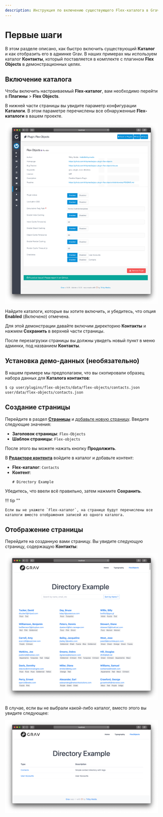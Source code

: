 ```yaml
---
description: Инструкция по включению существующего Flex-каталога в Grav CMS.
---
```


# Первые шаги

В этом разделе описано, как быстро включить существующий **Каталог** и как отобразить его в админке Grav. В наших примерах мы используем каталог **Контакты**, который поставляется в комплекте с плагином **Flex Objects** в демонстрационных целях.

## Включение каталога

Чтобы включить настраиваемый **Flex-каталог**, вам необходимо перейти в **Плагины** > **Flex Objects**.

В нижней части страницы вы увидите параметр конфигурации **Каталоги**. В этом параметре перечислены все обнаруженные **Flex-каталоги** в вашем проекте.

![Конфигурация плагина](flex-objects-options.png)

Найдите каталоги, которые вы хотите включить, и убедитесь, что опция **Enabled** (_Включено_) отмечена.

Для этой демонстрации давайте включим директорию **Контакты** и нажмем **Сохранить** в верхней части страницы.

После перезагрузки страницы вы должны увидеть новый пункт в меню админки, под названием **Контакты**.

## Установка демо-данных (необязательно)

В нашем примере мы предполагаем, что вы скопировали образец набора данных для **Каталога контактов**:

```shell
$ cp user/plugins/flex-objects/data/flex-objects/contacts.json user/data/flex-objects/contacts.json
```

## Создание страницы

Перейдите в раздел **[Страницы](/admin-panel/page)** и [добавьте новую страницу](/admin-panel/page/#dobavlenie-novykh-stranits). Введите следующие значения:

- **Заголовок страницы**: `Flex-Objects`
- **Шаблон страницы**: `Flex-objects`

После этого вы можете нажать кнопку **Продолжить**.

В **[Редакторе контента](../views-edit)** войдите в каталог и добавьте контент:

- **Flex-каталог**: `Contacts`
- **Контент**:
  ```twig
  # Directory Example
  ```

Убедитесь, что ввели всё правильно, затем нажмите **Сохранить**.

!!! tip ""

    Если вы не укажете `Flex-каталог`, на странице будут перечислены все каталоги вместо отображения записей из одного каталога.

## Отображение страницы

Перейдите на созданную вами страницу. Вы увидите следующую страницу, содержащую **Контакты**:

![](flex-objects-site.png)

В случае, если вы не выбрали какой-либо каталог, вместо этого вы увидите следующее:

![](flex-objects-directory.png)
